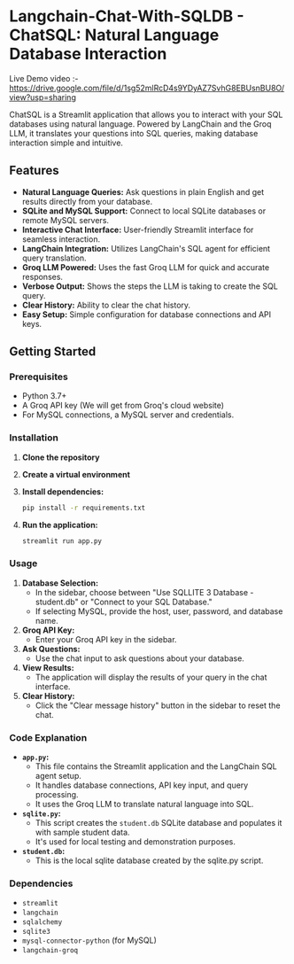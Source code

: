 # Langchain-Chat-With-SQLDB - ChatSQL: Natural Language Database Interaction

Live Demo video :- https://drive.google.com/file/d/1sg52mlRcD4s9YDyAZ7SvhG8EBUsnBU8O/view?usp=sharing

ChatSQL is a Streamlit application that allows you to interact with your SQL databases using natural language. Powered by LangChain and the Groq LLM, it translates your questions into SQL queries, making database interaction simple and intuitive.

## Features

* **Natural Language Queries:** Ask questions in plain English and get results directly from your database.
* **SQLite and MySQL Support:** Connect to local SQLite databases or remote MySQL servers.
* **Interactive Chat Interface:** User-friendly Streamlit interface for seamless interaction.
* **LangChain Integration:** Utilizes LangChain's SQL agent for efficient query translation.
* **Groq LLM Powered:** Uses the fast Groq LLM for quick and accurate responses.
* **Verbose Output:** Shows the steps the LLM is taking to create the SQL query.
* **Clear History:** Ability to clear the chat history.
* **Easy Setup:** Simple configuration for database connections and API keys.

## Getting Started

### Prerequisites

* Python 3.7+
* A Groq API key (We will get from Groq's cloud website)
* For MySQL connections, a MySQL server and credentials.

### Installation

1.  **Clone the repository**

2.  **Create a virtual environment**


3.  **Install dependencies:**

    ```bash
    pip install -r requirements.txt
    ```

4.  **Run the application:**

    ```bash
    streamlit run app.py
    ```

### Usage

1.  **Database Selection:**
    * In the sidebar, choose between "Use SQLLITE 3 Database - student.db" or "Connect to your SQL Database."
    * If selecting MySQL, provide the host, user, password, and database name.
2.  **Groq API Key:**
    * Enter your Groq API key in the sidebar.
3.  **Ask Questions:**
    * Use the chat input to ask questions about your database.
4.  **View Results:**
    * The application will display the results of your query in the chat interface.
5.  **Clear History:**
    * Click the "Clear message history" button in the sidebar to reset the chat.

### Code Explanation

* **`app.py`:**
    * This file contains the Streamlit application and the LangChain SQL agent setup.
    * It handles database connections, API key input, and query processing.
    * It uses the Groq LLM to translate natural language into SQL.
* **`sqlite.py`:**
    * This script creates the `student.db` SQLite database and populates it with sample student data.
    * It's used for local testing and demonstration purposes.
* **`student.db`:**
    * This is the local sqlite database created by the sqlite.py script.

### Dependencies

* `streamlit`
* `langchain`
* `sqlalchemy`
* `sqlite3`
* `mysql-connector-python` (for MySQL)
* `langchain-groq`
